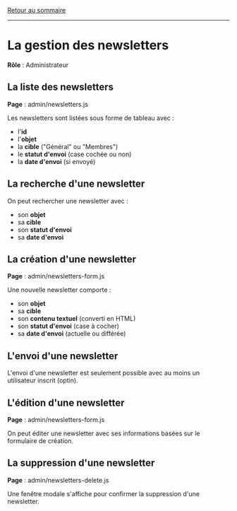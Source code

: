 [Retour au sommaire](README.md)

***

# La gestion des newsletters

**Rôle** : Administrateur

## La liste des newsletters

**Page** : admin/newsletters.js

Les newsletters sont listées sous forme de tableau avec :

- l'**id**
- l'**objet**
- la **cible** ("Général" ou "Membres")
- le **statut d'envoi** (case cochée ou non)
- la **date d'envoi** (si envoyé)

## La recherche d'une newsletter

On peut rechercher une newsletter avec :

- son **objet**
- sa **cible**
- son **statut d'envoi**
- sa **date d'envoi**

## La création d'une newsletter

**Page** : admin/newsletters-form.js

Une nouvelle newsletter comporte :

- son **objet**
- sa **cible**
- son **contenu textuel** (converti en HTML)
- son **statut d'envoi** (case à cocher)
- sa **date d'envoi** (actuelle ou différée)

## L'envoi d'une newsletter

L'envoi d'une newsletter est seulement possible avec au moins un utilisateur inscrit (optin).

## L'édition d'une newsletter

**Page** : admin/newsletters-form.js

On peut éditer une newsletter avec ses informations basées sur le formulaire de création.

## La suppression d'une newsletter

**Page** : admin/newsletters-delete.js

Une fenêtre modale s'affiche pour confirmer la suppression d'une newsletter.